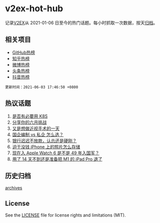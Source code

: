 # v2ex-hot-hub

 记录[V2EX](https://www.v2ex.com/)从 2021-01-06 日至今的热门话题。每小时抓取一次数据，按天[归档](archives)。
 
 ## 相关项目

- [GitHub热榜](https://github.com/lonnyzhang423/github-hot-hub)
- [知乎热榜](https://github.com/lonnyzhang423/zhihu-hot-hub)
- [微博热榜](https://github.com/lonnyzhang423/weibo-hot-hub)
- [头条热榜](https://github.com/lonnyzhang423/toutiao-hot-hub)
- [抖音热榜](https://github.com/lonnyzhang423/douyin-hot-hub)


 `更新时间：2021-06-03 17:46:50 +0800`

## 热议话题

1. [是否有必要用 K8S](https://www.v2ex.com/t/780960)
1. [分享你的六月挑战](https://www.v2ex.com/t/781018)
1. [又是想做近视手术的一天](https://www.v2ex.com/t/780925)
1. [国企编制 vs 私企 怎么选？](https://www.v2ex.com/t/781021)
1. [银行迟迟不放款，认怂还是硬刚？](https://www.v2ex.com/t/781045)
1. [迫于没钱 iPhone 上的照片怎么存储](https://www.v2ex.com/t/781028)
1. [现在入 Apple Watch 6 是不是 49 年入国军？](https://www.v2ex.com/t/781008)
1. [用了 14 天不到还是准备把 M1 的 iPad Pro 退了](https://www.v2ex.com/t/780987)

## 历史归档

[archives](archives)

## License

See the [LICENSE](LICENSE) file for license rights and limitations (MIT).
